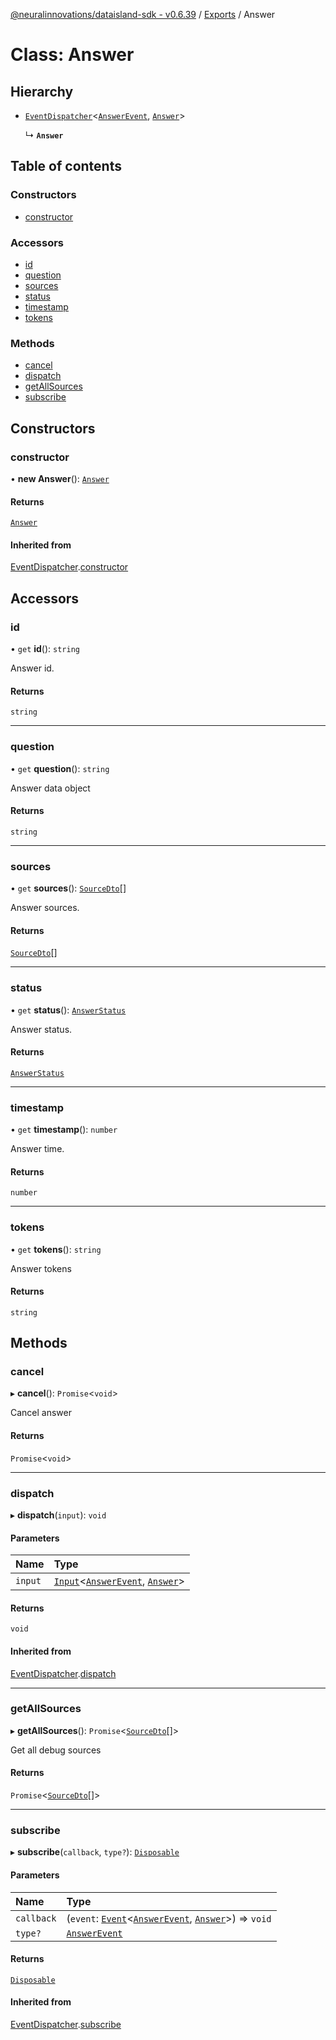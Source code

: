 [@neuralinnovations/dataisland-sdk - v0.6.39](../../README.md) / [Exports](../modules.md) / Answer

# Class: Answer

## Hierarchy

- [`EventDispatcher`](EventDispatcher.md)\<[`AnswerEvent`](../enums/AnswerEvent.md), [`Answer`](Answer.md)\>

  ↳ **`Answer`**

## Table of contents

### Constructors

- [constructor](Answer.md#constructor)

### Accessors

- [id](Answer.md#id)
- [question](Answer.md#question)
- [sources](Answer.md#sources)
- [status](Answer.md#status)
- [timestamp](Answer.md#timestamp)
- [tokens](Answer.md#tokens)

### Methods

- [cancel](Answer.md#cancel)
- [dispatch](Answer.md#dispatch)
- [getAllSources](Answer.md#getallsources)
- [subscribe](Answer.md#subscribe)

## Constructors

### constructor

• **new Answer**(): [`Answer`](Answer.md)

#### Returns

[`Answer`](Answer.md)

#### Inherited from

[EventDispatcher](EventDispatcher.md).[constructor](EventDispatcher.md#constructor)

## Accessors

### id

• `get` **id**(): `string`

Answer id.

#### Returns

`string`

___

### question

• `get` **question**(): `string`

Answer data object

#### Returns

`string`

___

### sources

• `get` **sources**(): [`SourceDto`](../interfaces/SourceDto.md)[]

Answer sources.

#### Returns

[`SourceDto`](../interfaces/SourceDto.md)[]

___

### status

• `get` **status**(): [`AnswerStatus`](../enums/AnswerStatus.md)

Answer status.

#### Returns

[`AnswerStatus`](../enums/AnswerStatus.md)

___

### timestamp

• `get` **timestamp**(): `number`

Answer time.

#### Returns

`number`

___

### tokens

• `get` **tokens**(): `string`

Answer tokens

#### Returns

`string`

## Methods

### cancel

▸ **cancel**(): `Promise`\<`void`\>

Cancel answer

#### Returns

`Promise`\<`void`\>

___

### dispatch

▸ **dispatch**(`input`): `void`

#### Parameters

| Name | Type |
| :------ | :------ |
| `input` | [`Input`](../interfaces/Input.md)\<[`AnswerEvent`](../enums/AnswerEvent.md), [`Answer`](Answer.md)\> |

#### Returns

`void`

#### Inherited from

[EventDispatcher](EventDispatcher.md).[dispatch](EventDispatcher.md#dispatch)

___

### getAllSources

▸ **getAllSources**(): `Promise`\<[`SourceDto`](../interfaces/SourceDto.md)[]\>

Get all debug sources

#### Returns

`Promise`\<[`SourceDto`](../interfaces/SourceDto.md)[]\>

___

### subscribe

▸ **subscribe**(`callback`, `type?`): [`Disposable`](../interfaces/Disposable.md)

#### Parameters

| Name | Type |
| :------ | :------ |
| `callback` | (`event`: [`Event`](../interfaces/Event.md)\<[`AnswerEvent`](../enums/AnswerEvent.md), [`Answer`](Answer.md)\>) => `void` |
| `type?` | [`AnswerEvent`](../enums/AnswerEvent.md) |

#### Returns

[`Disposable`](../interfaces/Disposable.md)

#### Inherited from

[EventDispatcher](EventDispatcher.md).[subscribe](EventDispatcher.md#subscribe)
